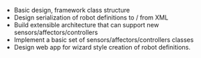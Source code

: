   * Basic design, framework class structure
  * Design serialization of robot definitions to / from XML
  * Build extensible architecture that can support new sensors/affectors/controllers
  * Implement a basic set of sensors/affectors/controllers classes
  * Design web app for wizard style creation of robot definitions.